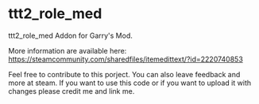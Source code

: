 # ttt2_role_med
ttt2_role_med Addon for Garry's Mod. 

More information are available here: https://steamcommunity.com/sharedfiles/itemedittext/?id=2220740853  

Feel free to contribute to this porject. You can also leave feedback and more at steam. If you want to use this code or if you want to upload it with changes please credit me and link me.
